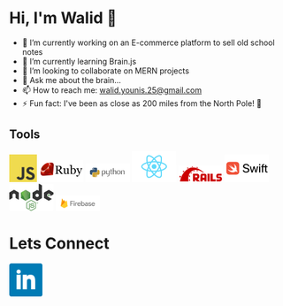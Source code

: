 # Hi, I'm Walid 👋


- 🔭 I’m currently working on an E-commerce platform to sell old school notes
- 🌱 I’m currently learning Brain.js
- 👯 I’m looking to collaborate on MERN projects
- 💬 Ask me about the brain...
- 📫 How to reach me: walid.younis.25@gmail.com
- ⚡ Fun fact: I've been as close as 200 miles from the North Pole! 🥶 

## Tools
<img src = /js.png width="50px"/> <img src = /ruby.png width="80px"/>  <img src = /java.png width="80px"/>  <img src = /react.png width="80px"/>  <img src = /rails.png width="80px"/> <img src = /swift.png width="80px"/>  <img src = /nodejs.png width="80px"/>  <img src = /firebase.png width="80px"/> 
# Lets Connect

<a target="_blank" rel="noopener noreferrer" href="https://www.linkedin.com/in/walid-younis-2025/">
<img src = /bluelink.png width="60px"/>
  </a>

